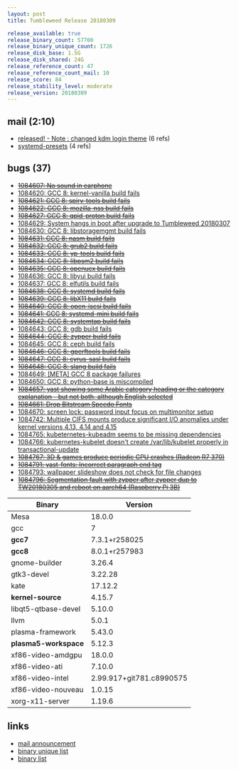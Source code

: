```yaml
---
layout: post
title: Tumbleweed Release 20180309

release_available: true
release_binary_count: 57700
release_binary_unique_count: 1726
release_disk_base: 1.5G
release_disk_shared: 24G
release_reference_count: 47
release_reference_count_mail: 10
release_score: 84
release_stability_level: moderate
release_version: 20180309
---
```


## mail (2:10)

- [released! - Note : changed kdm login theme](https://lists.opensuse.org/opensuse-factory/2018-03/msg00265.html) (6 refs)
- [systemd-presets](https://lists.opensuse.org/opensuse-factory/2018-03/msg00282.html) (4 refs)

## bugs (37)

<!--more-->

- ~~[1084607: No sound in earphone](https://bugzilla.opensuse.org/show_bug.cgi?id=1084607)~~
- [1084620: GCC 8: kernel-vanilla build fails](https://bugzilla.opensuse.org/show_bug.cgi?id=1084620)
- ~~[1084621: GCC 8: spirv-tools build fails](https://bugzilla.opensuse.org/show_bug.cgi?id=1084621)~~
- ~~[1084622: GCC 8: mozilla-nss build fails](https://bugzilla.opensuse.org/show_bug.cgi?id=1084622)~~
- ~~[1084627: GCC 8: qpid-proton build fails](https://bugzilla.opensuse.org/show_bug.cgi?id=1084627)~~
- [1084629: System hangs in boot after upgrade to Tumbleweed 20180307](https://bugzilla.opensuse.org/show_bug.cgi?id=1084629)
- [1084630: GCC 8: libstoragemgmt build fails](https://bugzilla.opensuse.org/show_bug.cgi?id=1084630)
- ~~[1084631: GCC 8: nasm build fails](https://bugzilla.opensuse.org/show_bug.cgi?id=1084631)~~
- ~~[1084632: GCC 8: grub2 build fails](https://bugzilla.opensuse.org/show_bug.cgi?id=1084632)~~
- ~~[1084633: GCC 8: yp-tools build fails](https://bugzilla.opensuse.org/show_bug.cgi?id=1084633)~~
- ~~[1084634: GCC 8: libpsm2 build fails](https://bugzilla.opensuse.org/show_bug.cgi?id=1084634)~~
- ~~[1084635: GCC 8: openucx build fails](https://bugzilla.opensuse.org/show_bug.cgi?id=1084635)~~
- [1084636: GCC 8: libyui build fails](https://bugzilla.opensuse.org/show_bug.cgi?id=1084636)
- [1084637: GCC 8: elfutils build fails](https://bugzilla.opensuse.org/show_bug.cgi?id=1084637)
- ~~[1084638: GCC 8: systemd build fails](https://bugzilla.opensuse.org/show_bug.cgi?id=1084638)~~
- ~~[1084639: GCC 8: libX11 build fails](https://bugzilla.opensuse.org/show_bug.cgi?id=1084639)~~
- ~~[1084640: GCC 8: open-iscsi build fails](https://bugzilla.opensuse.org/show_bug.cgi?id=1084640)~~
- ~~[1084641: GCC 8: systemd-mini build fails](https://bugzilla.opensuse.org/show_bug.cgi?id=1084641)~~
- ~~[1084642: GCC 8: systemtap build fails](https://bugzilla.opensuse.org/show_bug.cgi?id=1084642)~~
- [1084643: GCC 8: gdb build fails](https://bugzilla.opensuse.org/show_bug.cgi?id=1084643)
- ~~[1084644: GCC 8: zypper build fails](https://bugzilla.opensuse.org/show_bug.cgi?id=1084644)~~
- [1084645: GCC 8: ceph build fails](https://bugzilla.opensuse.org/show_bug.cgi?id=1084645)
- ~~[1084646: GCC 8: gperftools build fails](https://bugzilla.opensuse.org/show_bug.cgi?id=1084646)~~
- ~~[1084647: GCC 8: cyrus-sasl build fails](https://bugzilla.opensuse.org/show_bug.cgi?id=1084647)~~
- ~~[1084648: GCC 8: slang build fails](https://bugzilla.opensuse.org/show_bug.cgi?id=1084648)~~
- [1084649: [META] GCC 8 package failures](https://bugzilla.opensuse.org/show_bug.cgi?id=1084649)
- [1084650: GCC 8: python-base is miscompiled](https://bugzilla.opensuse.org/show_bug.cgi?id=1084650)
- ~~[1084657: yast showing some Arabic category heading or the category explanation - but not both, although English selected](https://bugzilla.opensuse.org/show_bug.cgi?id=1084657)~~
- ~~[1084661: Drop Bitstream Speedo Fonts](https://bugzilla.opensuse.org/show_bug.cgi?id=1084661)~~
- [1084670: screen lock: password input focus on multimonitor setup](https://bugzilla.opensuse.org/show_bug.cgi?id=1084670)
- [1084742: Multiple CIFS mounts produce significant I/O anomalies under kernel versions 4.13, 4.14 and 4.15](https://bugzilla.opensuse.org/show_bug.cgi?id=1084742)
- [1084765: kubeternetes-kubeadm seems to be missing dependencies](https://bugzilla.opensuse.org/show_bug.cgi?id=1084765)
- [1084766: kubernetes-kubelet doesn't create /var/lib/kubelet properly in transactional-update](https://bugzilla.opensuse.org/show_bug.cgi?id=1084766)
- ~~[1084767: 3D & games produce periodic GPU crashes (Radeon R7 370)](https://bugzilla.opensuse.org/show_bug.cgi?id=1084767)~~
- ~~[1084791: yast-fonts: Incorrect paragraph end tag](https://bugzilla.opensuse.org/show_bug.cgi?id=1084791)~~
- [1084793: wallpaper slideshow does not check for file changes](https://bugzilla.opensuse.org/show_bug.cgi?id=1084793)
- ~~[1084796: Segmentation fault with zypper after zypper dup to TW20180305 and reboot on aarch64 (Raspberry Pi 3B)](https://bugzilla.opensuse.org/show_bug.cgi?id=1084796)~~

Binary | Version
--- | ---
Mesa | 18.0.0
gcc | 7
**gcc7** | 7.3.1+r258025
**gcc8** | 8.0.1+r257983
gnome-builder | 3.26.4
gtk3-devel | 3.22.28
kate | 17.12.2
**kernel-source** | 4.15.7
libqt5-qtbase-devel | 5.10.0
llvm | 5.0.1
plasma-framework | 5.43.0
**plasma5-workspace** | 5.12.3
xf86-video-amdgpu | 18.0.0
xf86-video-ati | 7.10.0
xf86-video-intel | 2.99.917+git781.c8990575
xf86-video-nouveau | 1.0.15
xorg-x11-server | 1.19.6

## links

- [mail announcement](https://lists.opensuse.org/opensuse-factory/2018-03/msg00242.html)
- [binary unique list](http://download.tumbleweed.boombatower.com/20180309/rpm.unique.list)
- [binary list](http://download.tumbleweed.boombatower.com/20180309/rpm.list)

